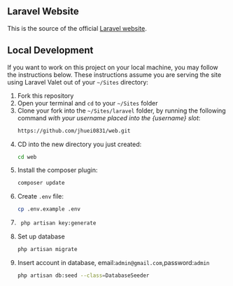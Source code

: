 ## Laravel Website

This is the source of the official [Laravel website](https://laravel.com).

## Local Development

If you want to work on this project on your local machine, you may follow the instructions below. These instructions assume you are serving the site using Laravel Valet out of your `~/Sites` directory:

1. Fork this repository 
2. Open your terminal and `cd` to your `~/Sites` folder
3. Clone your fork into the `~/Sites/laravel` folder, by running the following command *with your username placed into the {username} slot*:
    ```bash
    https://github.com/jhuei0831/web.git
    ```
4. CD into the new directory you just created:
    ```bash
    cd web
    ```
5. Install the composer plugin:
    ```bash
    composer update
    ```
6. Create `.env` file:
    ```bash
    cp .env.example .env
    ```
7. ```bash
    php artisan key:generate
    ```
8. Set up database
    ```bash
    php artisan migrate
    ```
9. Insert account in database, email:`admin@gmail.com`,password:`admin`
    ```bash
    php artisan db:seed --class=DatabaseSeeder
    ```